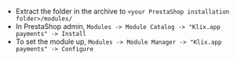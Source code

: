 - Extract the folder in the archive to `<your PrestaShop installation folder>/modules/`
- In PrestaShop admin, `Modules -> Module Catalog -> "Klix.app payments" -> Install`
- To set the module up, `Modules -> Module Manager -> "Klix.app payments" -> Configure`